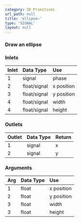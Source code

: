 ```yaml
---
category: 2D Primitives
url_path: null
title: 'ellipse~'
type: 'SIGNAL'
layout: null
---
```


### Draw an ellipse

### Inlets

| Inlet | Data Type    | Use        |
|:------|:-------------|:-----------|
| 1     | signal       | phase      |
| 2     | float/signal | x position |
| 3     | float/signal | y position |
| 4     | float/signal | width      |
| 4     | float/signal | height     |

### Outlets

| Outlet | Data Type | Return |
|:-------|:----------|:-------|
| 1      | signal    | x      |
| 2      | signal    | y      |

### Arguments

| Arg | Data Type | Use        |
|:----|:----------|:-----------|
| 1   | float     | x position |
| 2   | float     | y position |
| 3   | float     | width      |
| 3   | float     | height     |
